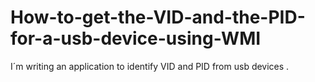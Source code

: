 # How-to-get-the-VID-and-the-PID-for-a-usb-device-using-WMI
 I´m writing an application to identify VID and PID from usb devices .
